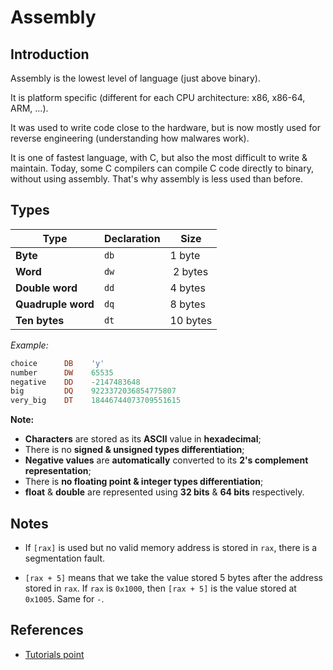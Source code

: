 # Assembly

## Introduction

Assembly is the lowest level of language (just above binary).

It is platform specific (different for each CPU architecture: x86, x86-64, ARM,
...).

It was used to write code close to the hardware, but is now mostly used for
reverse engineering (understanding how malwares work).

It is one of fastest language, with C, but also the most difficult to write &
maintain. Today, some C compilers can compile C code directly to binary,
without using assembly. That's why assembly is less used than before.

## Types

| Type | Declaration | Size |
| ---- | ----------- | ---- |
| **Byte** | `db` | 1 byte |
| **Word** | `dw` | 2 bytes |
| **Double word** | `dd` | 4 bytes |
| **Quadruple word** | `dq` | 8 bytes |
| **Ten bytes** | `dt` | 10 bytes |

*Example:*

```asm
choice      DB    'y'
number      DW    65535
negative    DD    -2147483648
big         DQ    9223372036854775807
very_big    DT    18446744073709551615
```

**Note:**

- **Characters** are stored as its **ASCII** value in **hexadecimal**;
- There is no **signed & unsigned types differentiation**;
- **Negative values** are **automatically** converted to its **2's complement
representation**;
- There is **no floating point & integer types differentiation**;
- **float** & **double** are represented using **32 bits** & **64 bits**
respectively.

## Notes

- If `[rax]` is used but no valid memory address is stored in `rax`, there is a
segmentation fault.

- `[rax + 5]` means that we take the value stored 5 bytes after the address
stored in `rax`. If `rax` is `0x1000`, then `[rax + 5]` is the value stored at
`0x1005`. Same for `-`.

## References

- [Tutorials point](https://www.tutorialspoint.com/assembly_programming)
